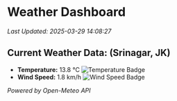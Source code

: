 
# Weather Dashboard

_Last Updated: 2025-03-29 14:08:27_

## Current Weather Data: (Srinagar, JK)
- **Temperature:** 13.8 °C ![Temperature Badge](https://img.shields.io/badge/Temperature-Low%20Temp-blue)
- **Wind Speed:** 1.8 km/h ![Wind Speed Badge](https://img.shields.io/badge/Wind%20Speed-Light%20Wind-blue)

*Powered by Open-Meteo API*
